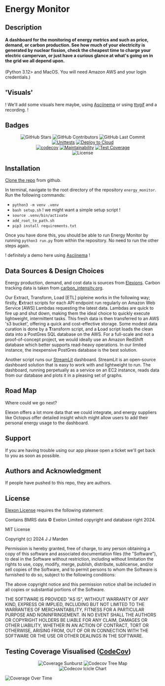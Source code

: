# Energy Monitor

## Description
#### A dashboard for the monitoring of energy metrics and such as price, demand, or carbon production. See how much of your electricity is generated by nuclear fission, check the cheapest time to charge your electric campervan, or just have a curious glance at what's going on in the grid we all depend upon.

(Python 3.12> and MacOS. You will need Amazon AWS and your login credentials.)

## 'Visuals'
! We'll add some visuals here maybe, using [Asciinema](https://asciinema.org/) or using [ttygif](https://github.com/icholy/ttygif) and a recording. !

## Badges

<div align="center">

![GitHub Stars](https://img.shields.io/github/stars/JoshuaMarden/energy_monitor.svg?style=social&label=Star) ![GitHub Contributors](https://img.shields.io/github/contributors/JoshuaMarden/energy_monitor) ![GitHub Last Commit](https://img.shields.io/github/last-commit/JoshuaMarden/energy_monitor)<br>
[![Unittests](https://github.com/JoshuaMarden/energy_monitor/actions/workflows/unittests.yml/badge.svg)](https://github.com/JoshuaMarden/energy_monitor/actions/workflows/unittests.yml) [![Deploy to Cloud](https://github.com/JoshuaMarden/energy_monitor/actions/workflows/test_build_push.yml/badge.svg)](https://github.com/JoshuaMarden/energy_monitor/actions/workflows/test_build_push.yml)<br>
[![codecov](https://codecov.io/github/JoshuaMarden/energy_monitor/graph/badge.svg?token=5CLXJXIEE8)](https://codecov.io/github/JoshuaMarden/energy_monitor) [![Maintainability](https://api.codeclimate.com/v1/badges/2b5506b2c460c017238e/maintainability)](https://codeclimate.com/github/JoshuaMarden/energy_monitor/maintainability) [![Test Coverage](https://api.codeclimate.com/v1/badges/2b5506b2c460c017238e/test_coverage)](https://codeclimate.com/github/JoshuaMarden/energy_monitor/test_coverage)<br>
![License](https://img.shields.io/github/license/JoshuaMarden/energy_monitor)

</div>



## Installation
[Clone the repo](https://docs.github.com/en/repositories/creating-and-managing-repositories/cloning-a-repository) from github.

In terminal, navigate to the root directory of the repository `energy_monitor`.
Run the following commands:
- `python3 -m venv .venv`
- `bash setup.sh` ! we might want a simple setup script !
- `source .venv/bin/activate`
- `add_root_to_path.sh`
- `pip3 install requirements.txt`

Once you have done this, you should be able to run Energy Monitor by running `python3 run.py` from within the repository. No need to run the other steps again.

! definitely a demo here using [Asciinema](https://asciinema.org/) ! 

## Data Sources & Design Choices

Energy production, demand, and cost data is sources from [Elexions](https://bmrs.elexon.co.uk/remit). Carbon tracking data is taken from [carbon_intensity.org](https://api.carbonintensity.org.uk/). 

Our Extract, Transform, Load [ETL] pipleine works in the following way; firstly, **E**xtract scripts for each API endpoint run regularly on Amazon Web Service [AWS] Lambdas requesting the latest data. Lambdas are quick to fire up and shut down, making them the ideal choice to quickly execute lightweight, intermittent tasks. This fresh data is then transferred to an AWS 's3 bucket', offering a quick and cost-effective storage. Some modest data curation is done by a **T**ransform script, and a **L**oad script loads the clean data into a PostGres SQL database on the AWS. For a full-scale and not a proof-of-concept project, we would ideally use an Amazon RedShift database which better supports read-heavy operations. In our limited instance, the inexpensive PostGres database is the best solution.

Another script runs our [StreamLit](https://streamlit.io) dashboard. StreamLit is an open-source dashboard solution that is easy to work with and lightweight to run. The dashboard, running perpetually as a service on an EC2 instance, reads data from our database and plots it in a pleasing set of graphs.

## Road Map

Where could we go next?

Elexon offers a lot more data that we could integrate, and energy suppliers like Octopus offer detailed insight which might allow users to add their personal energy usage to the dashboard.

## Support

If you are having trouble using our app please open a ticket we'll get back to you as soon as possible. 

## Authors and Acknowledgment

If people have pushed to this repo, they are authors.


## License

[Elexon License](https://www.elexon.co.uk/data/balancing-mechanism-reporting-agent/copyright-licence-bmrs-data/) requires the following statement: 

Contains BMRS data © Exelon Limited copyright and database right 2024.


MIT License

Copyright (c) 2024 J J Marden

Permission is hereby granted, free of charge, to any person obtaining a copy
of this software and associated documentation files (the "Software"), to deal
in the Software without restriction, including without limitation the rights
to use, copy, modify, merge, publish, distribute, sublicense, and/or sell
copies of the Software, and to permit persons to whom the Software is
furnished to do so, subject to the following conditions:

The above copyright notice and this permission notice shall be included in all
copies or substantial portions of the Software.

THE SOFTWARE IS PROVIDED "AS IS", WITHOUT WARRANTY OF ANY KIND, EXPRESS OR
IMPLIED, INCLUDING BUT NOT LIMITED TO THE WARRANTIES OF MERCHANTABILITY,
FITNESS FOR A PARTICULAR PURPOSE AND NONINFRINGEMENT. IN NO EVENT SHALL THE
AUTHORS OR COPYRIGHT HOLDERS BE LIABLE FOR ANY CLAIM, DAMAGES OR OTHER
LIABILITY, WHETHER IN AN ACTION OF CONTRACT, TORT OR OTHERWISE, ARISING FROM,
OUT OF OR IN CONNECTION WITH THE SOFTWARE OR THE USE OR OTHER DEALINGS IN THE
SOFTWARE.

## Testing Coverage Visualised ([CodeCov](https://app.codecov.io/gh/JoshuaMarden/energy_monitor?token=5CLXJXIEE8))

<div align="center">

![Coverage Sunburst](https://codecov.io/github/JoshuaMarden/energy_monitor/graphs/sunburst.svg?token=5CLXJXIEE8)
![Codecov Tree Map](https://codecov.io/github/JoshuaMarden/energy_monitor/graphs/tree.svg?token=5CLXJXIEE8)<br>
![Codecov Icicle Chart](https://codecov.io/github/JoshuaMarden/energy_monitor/graphs/icicle.svg?token=5CLXJXIEE8)


</div>

![Coverage Over Time](https://codecov.io/gh/JoshuaMarden/energy_monitor/graphs/commits.svg?token=5CLXJXIEE8)
